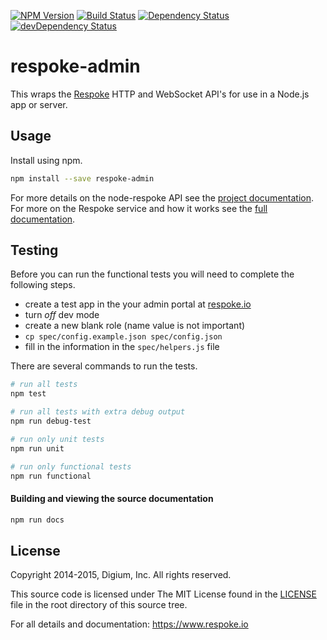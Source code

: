 
[![NPM Version](https://badge.fury.io/js/respoke-admin.svg)](https://badge.fury.io/js/respoke-admin)
[![Build Status](https://travis-ci.org/respoke/node-respoke-admin.svg)](https://travis-ci.org/respoke/node-respoke-admin)
[![Dependency Status](https://david-dm.org/respoke/node-respoke-admin.svg)](https://david-dm.org/respoke/node-respoke-admin)
[![devDependency Status](https://david-dm.org/respoke/node-respoke-admin/dev-status.svg)](https://david-dm.org/respoke/node-respoke-admin#info=devDependencies)

# respoke-admin

This wraps the [Respoke][respoke] HTTP and WebSocket API's for use in a Node.js
app or server.

[respoke]: https://respoke.io "respoke.io"

## Usage

Install using npm.

```bash
npm install --save respoke-admin
```

For more details on the node-respoke API see the
[project documentation][node-respoke-admin]. For more on the Respoke service and
how it works see the [full documentation][respoke-docs].

[node-respoke-admin]: https://respoke.github.io/node-respoke-admin "node-respoke-admin documentation"
[respoke-docs]: https://docs.respoke.io "full respoke documentation"

## Testing

Before you can run the functional tests you will need to complete the following
steps.

- create a test app in the your admin portal at [respoke.io][respoke]
- turn *off* dev mode
- create a new blank role (name value is not important)
- `cp spec/config.example.json spec/config.json`
- fill in the information in the `spec/helpers.js` file

There are several commands to run the tests.

```bash
# run all tests
npm test

# run all tests with extra debug output
npm run debug-test

# run only unit tests
npm run unit

# run only functional tests
npm run functional
```

#### Building and viewing the source documentation

```bash
npm run docs
```

## License

Copyright 2014-2015, Digium, Inc.
All rights reserved.

This source code is licensed under The MIT License found in the
[LICENSE](LICENSE) file in the root directory of this source tree.

For all details and documentation:  https://www.respoke.io
